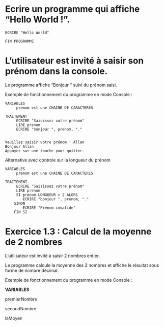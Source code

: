 # Ecrire un programme qui affiche “Hello World !”.


```
ECRIRE "Hello World"

FIN PROGRAMME
```

# L’utilisateur est invité à saisir son prénom dans la console.

Le programme affiche “Bonjour “ suivi du prénom saisi.

Exemple de fonctionnement du programme en mode Console :

```
VARIABLES
     prenom est une CHAINE DE CARACTERES

TRAITEMENT
     ECRIRE "Saisissez votre prénom"
     LIRE prenom
     ECRIRE "bonjour ", prenom, "."


Veuillez saisir votre prénom : Allan 
Bonjour Allan
Appuyez sur une touche pour quitter.
```

Alternative avec controle sur la longueur du prénom

```
VARIABLES
     prenom est une CHAINE DE CARACTERES

TRAITEMENT
     ECRIRE "Saisissez votre prénom"
     LIRE prenom
     SI prenom.LONGUEUR > 2 ALORS
        ECRIRE "bonjour ", prenom, "."
    SINON
        ECRIRE "Prénom invalide"
    FIN SI

```


# Exercice 1.3 : Calcul de la moyenne de 2 nombres

L’utilisateur est invité à saisir 2 nombres entier.

Le programme calcule la moyenne des 2 nombres et affiche le résultat sous forme de nombre décimal.

Exemple de fonctionnement du programme en mode Console :

**VARIABLES**

premierNombre

secondNombre

laMoyen